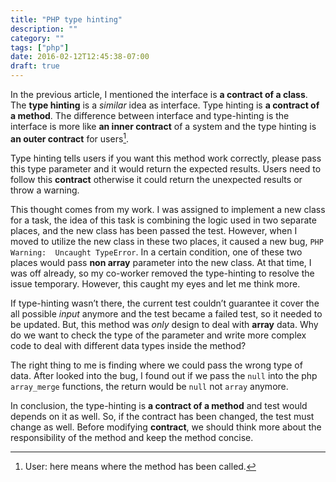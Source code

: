 ```yaml
---
title: "PHP type hinting"
description: ""
category: ""
tags: ["php"]
date: 2016-02-12T12:45:38-07:00
draft: true
---
```

In the previous article, I mentioned the interface is **a contract of a class**. The **type hinting** is a *similar* idea as interface. Type hinting is **a contract of a method**. The difference between interface and type-hinting is the interface is more like **an inner contract** of a system and the type hinting is **an outer contract** for users[^1].

Type hinting tells users if you want this method work correctly, please pass this type parameter and it would return the expected results. Users need to follow this **contract** otherwise it could return the unexpected results or throw a warning.

This thought comes from my work. I was assigned to implement a new class for a task, the idea of this task is combining the logic used in two separate places, and the new class has been passed the test. However, when I moved to utilize the new class in these two places, it caused a new bug, `PHP Warning:  Uncaught TypeError`. In a certain condition, one of these two places would pass **non array** parameter into the new class. At that time, I was off already, so my co-worker removed the type-hinting to resolve the issue temporary. However, this caught my eyes and let me think more.

If type-hinting wasn’t there, the current test couldn’t guarantee it cover the all possible *input* anymore and the test became a failed test, so it needed to be updated. But, this method was *only* design to deal with **array** data. Why do we want to check the type of the parameter and write more complex code to deal with different data types inside the method?

The right thing to me is finding where we could pass the wrong type of data. After looked into the bug, I found out if we pass the `null` into the php `array_merge` functions, the return would be `null` not `array` anymore.


In conclusion, the type-hinting is **a contract of a method** and test would depends on it as well. So, if the contract has been changed, the test must change as well. Before modifying **contract**, we should think more about the responsibility of the method and keep the method concise.


[^1]: User: here means where the method has been called.